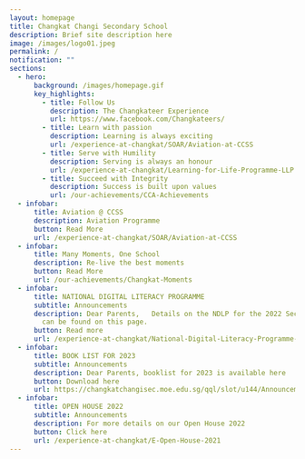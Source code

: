 ```yaml
---
layout: homepage
title: Changkat Changi Secondary School
description: Brief site description here
image: /images/logo01.jpeg
permalink: /
notification: ""
sections:
  - hero:
      background: /images/homepage.gif
      key_highlights:
        - title: Follow Us
          description: The Changkateer Experience
          url: https://www.facebook.com/Changkateers/
        - title: Learn with passion
          description: Learning is always exciting
          url: /experience-at-changkat/SOAR/Aviation-at-CCSS
        - title: Serve with Humility
          description: Serving is always an honour
          url: /experience-at-changkat/Learning-for-Life-Programme-LLP
        - title: Succeed with Integrity
          description: Success is built upon values
          url: /our-achievements/CCA-Achievements
  - infobar:
      title: Aviation @ CCSS
      description: Aviation Programme
      button: Read More
      url: /experience-at-changkat/SOAR/Aviation-at-CCSS
  - infobar:
      title: Many Moments, One School
      description: Re-live the best moments
      button: Read More
      url: /our-achievements/Changkat-Moments
  - infobar:
      title: NATIONAL DIGITAL LITERACY PROGRAMME
      subtitle: Announcements
      description: Dear Parents,   Details on the NDLP for the 2022 Secondary 1 cohort
        can be found on this page.
      button: Read more
      url: /experience-at-changkat/National-Digital-Literacy-Programme-NDLP
  - infobar:
      title: BOOK LIST FOR 2023
      subtitle: Announcements
      description: Dear Parents, booklist for 2023 is available here
      button: Download here
      url: https://changkatchangisec.moe.edu.sg/qql/slot/u144/Announcements/booklist2023.zip
  - infobar:
      title: OPEN HOUSE 2022
      subtitle: Announcements
      description: For more details on our Open House 2022
      button: Click here
      url: /experience-at-changkat/E-Open-House-2021
---
```


